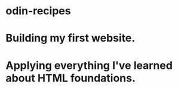 # odin-recipes
# Building my first website.
# Applying everything I've learned about HTML foundations.